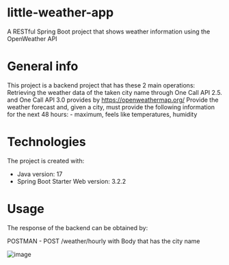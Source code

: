 # little-weather-app
A RESTful Spring Boot project that shows weather information using the OpenWeather API

# General info
This project is a backend project that has these 2 main operations: 
  Retrieving the weather data of the taken city name through One Call API 2.5. and One Call API 3.0 provides by https://openweathermap.org/
  Provide the weather forecast and, given a city, must provide the following information for the next 48 hours:
      - maximum, feels like temperatures, humidity
  
# Technologies
The project is created with:
* Java version: 17
* Spring Boot Starter Web version: 3.2.2

# Usage
The response of the backend can be obtained by:

  POSTMAN - POST /weather/hourly with Body that has the city name 

![image](https://github.com/goraldilara/little-weather-app/assets/33300564/4c174a1c-743c-47c3-bc7f-af0e2d81a27f)


  
